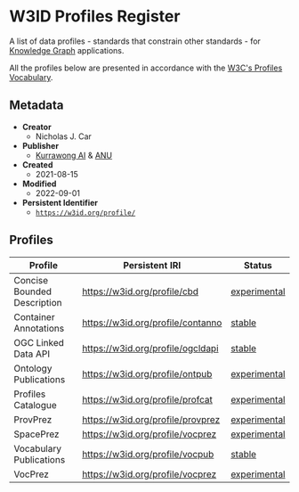 # W3ID Profiles Register

A list of data profiles - standards that constrain other standards - for [Knowledge Graph](https://www.w3.org/RDF/) applications.

All the profiles below are presented in accordance with the [W3C's Profiles Vocabulary](https://www.w3.org/TR/dx-prof/).

## Metadata

* **Creator**
  * Nicholas J. Car
* **Publisher**
  * [Kurrawong AI](https://kurrawong.net) & [ANU](https://cecs.anu.edu.au/people/nicholas-car)
* **Created**
  * 2021-08-15
* **Modified**
  * 2022-09-01
* **Persistent Identifier**
  * [`https://w3id.org/profile/`](https://w3id.org/profile/)

## Profiles

**Profile** | **Persistent IRI** | **Status**
--- | --- | ---
Concise Bounded Description | <https://w3id.org/profile/cbd> | [experimental](https://linked.data.gov.au/def/reg-statuses/experimental)
Container Annotations | <https://w3id.org/profile/contanno> | [stable](https://linked.data.gov.au/def/reg-statuses/stable)
OGC Linked Data API | <https://w3id.org/profile/ogcldapi> | [stable](https://linked.data.gov.au/def/reg-statuses/stable)
Ontology Publications | <https://w3id.org/profile/ontpub> | [experimental](https://linked.data.gov.au/def/reg-statuses/stable)
Profiles Catalogue | <https://w3id.org/profile/profcat> | [experimental](https://linked.data.gov.au/def/reg-statuses/experimental)
ProvPrez | <https://w3id.org/profile/provprez> | [experimental](https://linked.data.gov.au/def/reg-statuses/stable)
SpacePrez | <https://w3id.org/profile/vocprez> | [experimental](https://linked.data.gov.au/def/reg-statuses/stable)
Vocabulary Publications | <https://w3id.org/profile/vocpub> | [stable](https://linked.data.gov.au/def/reg-statuses/stable)
VocPrez | <https://w3id.org/profile/vocprez> | [experimental](https://linked.data.gov.au/def/reg-statuses/stable)
